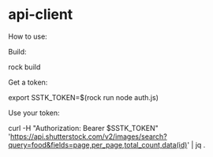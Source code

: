 api-client
==========

How to use:

Build:

 rock build

Get a token:

 export SSTK_TOKEN=$(rock run node auth.js)

Use your token:

 curl -H "Authorization: Bearer $SSTK_TOKEN" 'https://api.shutterstock.com/v2/images/search?query=food&fields=page,per_page,total_count,data(id)' | jq .

